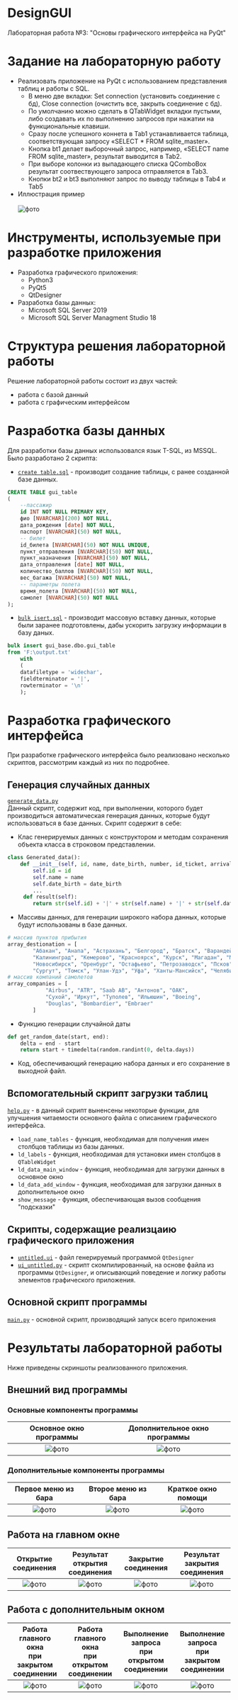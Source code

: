 # DesignGUI
Лабораторная работа №3: "Основы графического интерфейса на PyQt"

# Задание на лабораторную работу
* Реализовать приложение на PyQt с использованием представления таблиц и работы с SQL.
    - В меню две вкладки: Set connection (установить соединение с бд), Close connection (очистить все, закрыть соединение с бд).
    - По умолчанию можно сделать в QTabWidget вкладки пустыми, либо создавать их по выполнению запросов при нажатии на функциональные клавиши.
    - Сразу после успешного коннета в Tab1 устанавливается таблица, соответствующая запросу «SELECT * FROM sqlite_master».
    - Кнопка bt1 делает выборочный запрос, например, «SELECT name FROM sqlite_master», результат выводится в Tab2.
    - При выборе колонки из выпадающего списка QComboBox результат соотвествующего запроса отправляется в Tab3.
    - Кнопки bt2 и bt3 выполняют запрос по выводу таблицы в Tab4 и Tab5
* Иллюстрация пример<br><br>
![фото](https://github.com/Black-Viking-63/DesignGUI/blob/main/LabWork_3/images/technical_task.png)

# Инструменты, используемые при разработке приложения
* Разработка графического приложения:
    - Python3
    - PyQt5
    - QtDesigner
* Разработка базы данных:
    - Microsoft SQL Server 2019
    - Microsoft SQL Server Managment Studio 18

# Структура решения лабораторной работы
Решение лабораторной работы состоит из двух частей:
* работа с базой данный
* работа с графическим интерфейсом

# Разработка базы данных
Для разработки базы данных использовался язык T-SQL, из MSSQL. Было разработано 2 скрипта:
* [`create table.sql`](https://github.com/Black-Viking-63/DesignGUI/blob/main/LabWork_3/database%20scripts/create%20table.sql) - производит создание таблицы, с ранее созданной базе данных.

``` sql
CREATE TABLE gui_table
(
    --пассажир
    id INT NOT NULL PRIMARY KEY, 
    фио [NVARCHAR](200) NOT NULL, 
    дата_рождения [date] NOT NULL, 
    паспорт [NVARCHAR](50) NOT NULL, 
    -- билет
    id_билета [NVARCHAR](50) NOT NULL UNIQUE,
    пункт_отправления [NVARCHAR](50) NOT NULL, 
    пункт_назначения [NVARCHAR](50) NOT NULL, 
    дата_отправления [date] NOT NULL, 
    количество_баллов [NVARCHAR](50) NOT NULL,
    вес_багажа [NVARCHAR](50) NOT NULL,
    -- параметры полета
    время_полета [NVARCHAR](50) NOT NULL, 
    самолет [NVARCHAR](50) NOT NULL
);
```

* [`bulk isert.sql`](https://github.com/Black-Viking-63/DesignGUI/blob/main/LabWork_3/database%20scripts/bulk%20isert.sql) - производит массовую вставку данных, которые были заранее подготовлены, дабы ускорить загрузку информации в базу даных.
``` sql
bulk insert gui_base.dbo.gui_table
from 'F:\output.txt'
    with
    (
	datafiletype = 'widechar',
    fieldterminator = '|',
    rowterminator = '\n'
    );
```
# Разработка графического интерфейса

При разработке графического интерфейса было реализовано несколько скриптов, рассмотрим каждый из них по подробнее.
## Генерация случайных данных
[`generate_data.py`](https://github.com/Black-Viking-63/DesignGUI/blob/main/LabWork_3/generate_data.py)<br>
Данный скрипт, содержит код, при выполнении, которого будет производиться автоматическая генерация данных, которые будут использоваться в базе данных. Скрипт содержит в себе:
* Клас генерируемых данных с конструктором и методам сохранения объекта класса в строковом представлении.
``` python
class Generated_data():
    def __init__(self, id, name, date_birth, number, id_ticket, arrival, destionation, date_arrival, count_bonus, weight, duration_fly, plane):
        self.id = id
        self.name = name
        self.date_birth = date_birth
        ...
     def result(self):
        return str(self.id) + '|' + str(self.name) + '|' + str(self.date_birth) +'|'+ str(self.number)+ '|' + str(self.id_ticket) + '|' + str(self.arrival) + '|' + str(self.destionation) + '|' + str(self.date_arrival) + '|' + str(self.count_bonus) + '|' + str(self.weight) + '|' + str(self.duration_fly) +'|'+str(self.plane) 

```
* Массивы данных, для генерации широкого набора данных, которые будут использованы в базе данных.
```python
# массив пунктов прибытия
array_destionation = [
        "Абакан", "Анапа", "Астрахань", "Белгород", "Братск", "Варандей", "Владикавказ", "Воронеж", "Екатеринбург", "Иркутск",
        "Калининград", "Кемерово", "Красноярск", "Курск", "Магадан", "Махачкала", "Москва", "Мурманск", "Нижневартовск", "Нижний Новгород",
        "Новосибирск", "Оренбург", "Остафьево", "Петрозаводск", "Псков", "Сабетта", "Санкт-Петербург", "Саратов", "Сочи", 
        "Сургут", "Томск", "Улан-Удэ", "Уфа", "Ханты-Мансийск", "Челябинск", "Чита", "Южно-Сахалинск", "Ярославль"]
# массив компаний самолетов
array_companies = [
            "Airbus", "ATR", "Saab AB", "Антонов", "ОАК",
            "Сухой", "Иркут", "Туполев", "Ильюшин", "Boeing",
            "Douglas", "Bombardier", "Embraer"
        ]
```
* Функцию генерации случайной даты
```python
def get_random_date(start, end):
    delta = end - start
    return start + timedelta(random.randint(0, delta.days))
```
* Код, обеспечивающий генерацию набора данных и его сохранение в выходной файл.

## Вспомогательный скрипт загрузки таблиц
[`help.py`](https://github.com/Black-Viking-63/DesignGUI/blob/main/LabWork_3/help.py) - в данный скрипт выненсены некоторые функции, для улучшения читаемости основного файла с описанием графического интерфейса.
* `load_name_tables` - функция, необходимая для получения имен столбцов таблицы из базы данных.
* `ld_labels` - функция, необходимая для установки имен столбцов в `QTableWidget`
* `ld_data_main_window` - функция, необходимая для загрузки данных в основное окно 
* `ld_data_add_window` - функция, необходимая для загрузки данных в дополнительное окно
* `show_message` - функция, обеспечивающая вызов сообщения "подсказки"

## Скрипты, содержащие реализцаию графического приложения
* [`untitled.ui`](https://github.com/Black-Viking-63/DesignGUI/blob/main/LabWork_3/untitled.ui) - файл генерируемый программой `QtDesigner`
* [`ui_untitled.py`](https://github.com/Black-Viking-63/DesignGUI/blob/main/LabWork_3/ui_untitled.py) - скрипт скомпилированный, на основе файла из программы `QtDesigner`, и описывающий поведение и логику работы элементов графического приложения.

## Основной скрипт программы
[`main.py`](https://github.com/Black-Viking-63/DesignGUI/blob/main/LabWork_3/main.py) - основной скрипт, производящий запуск всего приложения

# Результаты лабораторной работы

Ниже приведены скриншоты реализованного приложения.

## Внешний вид программы
### Основные компоненты программы
| Основное окно программы|Дополнительное окно программы|
|:---:|:---:|
|![фото](https://github.com/Black-Viking-63/DesignGUI/blob/main/LabWork_3/images/main_window.png)|![фото](https://github.com/Black-Viking-63/DesignGUI/blob/main/LabWork_3/images/addition_window.png)|
### Дополнительные компоненты программы
Первое меню из бара|Второе меню из бара|Краткое окно помощи|
:---:|:---:|:---:|
|![фото](https://github.com/Black-Viking-63/DesignGUI/blob/main/LabWork_3/images/first_context_menu.png)|![фото](https://github.com/Black-Viking-63/DesignGUI/blob/main/LabWork_3/images/second_context_menu.png)|![фото](https://github.com/Black-Viking-63/DesignGUI/blob/main/LabWork_3/images/window_help.png)|


## Работа на главном окне
| Открытие соединения|Результат открытия соединения|Закрытие соединения|Результат закрытия соединения|
|:---:|:---:|:---:|:---:|
|![фото](https://github.com/Black-Viking-63/DesignGUI/blob/main/LabWork_3/images/open_connect.png)|![фото](https://github.com/Black-Viking-63/DesignGUI/blob/main/LabWork_3/images/result_open_coonect.png)|![фото](https://github.com/Black-Viking-63/DesignGUI/blob/main/LabWork_3/images/close_connect.png)|![фото](https://github.com/Black-Viking-63/DesignGUI/blob/main/LabWork_3/images/close_connect_resilt.png)|

## Работа с дополнительным окном
|Работа главного окна<br>при закрытом соединении|Работа главного окна<br>при открытом соединении|Выполнение запроса<br>при открытом соединении|Выполнение запроса<br>при закрытом соединении|
|:---:|:---:|:---:|:---:|
|![фото](https://github.com/Black-Viking-63/DesignGUI/blob/main/LabWork_3/images/second_window_close_connect.png)|![фото](https://github.com/Black-Viking-63/DesignGUI/blob/main/LabWork_3/images/second_window_open_connect.png)|![фото](https://github.com/Black-Viking-63/DesignGUI/blob/main/LabWork_3/images/second_window_executed_query.png)|![фото](https://github.com/Black-Viking-63/DesignGUI/blob/main/LabWork_3/images/query_with_close_connect.png)|
